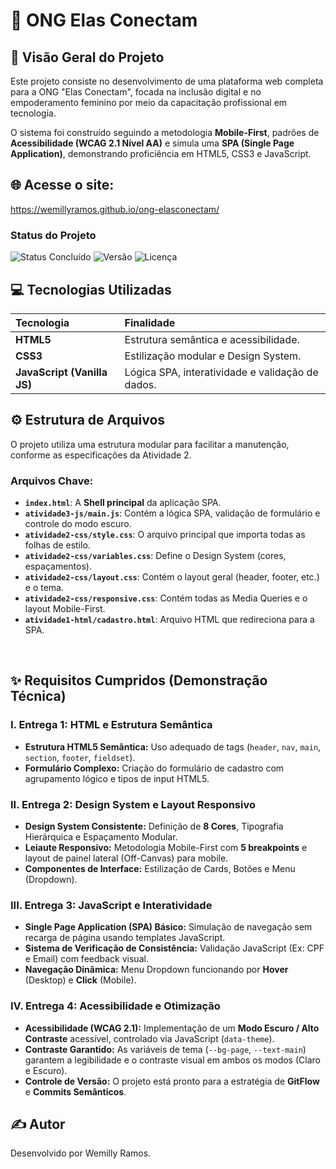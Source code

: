# 🤝 ONG Elas Conectam

## 🚀 Visão Geral do Projeto

Este projeto consiste no desenvolvimento de uma plataforma web completa para a ONG "Elas Conectam", focada na inclusão digital e no empoderamento feminino por meio da capacitação profissional em tecnologia.

O sistema foi construído seguindo a metodologia **Mobile-First**, padrões de **Acessibilidade (WCAG 2.1 Nível AA)** e simula uma **SPA (Single Page Application)**, demonstrando proficiência em HTML5, CSS3 e JavaScript.

## 🌐 Acesse o site:
https://wemillyramos.github.io/ong-elasconectam/

### Status do Projeto

![Status Concluído](https://img.shields.io/badge/Status-CONCLUÍDO-brightgreen)
![Versão](https://img.shields.io/badge/Versão-v1.0.0-blue)
![Licença](https://img.shields.io/badge/Licença-MIT-lightgrey)

## 💻 Tecnologias Utilizadas

| Tecnologia | Finalidade |
| :--- | :--- |
| **HTML5** | Estrutura semântica e acessibilidade. |
| **CSS3** | Estilização modular e Design System. |
| **JavaScript (Vanilla JS)** | Lógica SPA, interatividade e validação de dados. |

## ⚙️ Estrutura de Arquivos

O projeto utiliza uma estrutura modular para facilitar a manutenção, conforme as especificações da Atividade 2.

### Arquivos Chave:

* **`index.html`**: A **Shell principal** da aplicação SPA.
* **`atividade3-js/main.js`**: Contém a lógica SPA, validação de formulário e controle do modo escuro.
* **`atividade2-css/style.css`**: O arquivo principal que importa todas as folhas de estilo.
* **`atividade2-css/variables.css`**: Define o Design System (cores, espaçamentos).
* **`atividade2-css/layout.css`**: Contém o layout geral (header, footer, etc.) e o tema.
* **`atividade2-css/responsive.css`**: Contém todas as Media Queries e o layout Mobile-First.
* **`atividade1-html/cadastro.html`**: Arquivo HTML que redireciona para a SPA.

<br>

## ✨ Requisitos Cumpridos (Demonstração Técnica)

### I. Entrega 1: HTML e Estrutura Semântica

* **Estrutura HTML5 Semântica:** Uso adequado de tags (`header`, `nav`, `main`, `section`, `footer`, `fieldset`).
* **Formulário Complexo:** Criação do formulário de cadastro com agrupamento lógico e tipos de input HTML5.

### II. Entrega 2: Design System e Layout Responsivo

* **Design System Consistente:** Definição de **8 Cores**, Tipografia Hierárquica e Espaçamento Modular.
* **Leiaute Responsivo:** Metodologia Mobile-First com **5 breakpoints** e layout de painel lateral (Off-Canvas) para mobile.
* **Componentes de Interface:** Estilização de Cards, Botões e Menu (Dropdown).

### III. Entrega 3: JavaScript e Interatividade

* **Single Page Application (SPA) Básico:** Simulação de navegação sem recarga de página usando templates JavaScript.
* **Sistema de Verificação de Consistência:** Validação JavaScript (Ex: CPF e Email) com feedback visual.
* **Navegação Dinâmica:** Menu Dropdown funcionando por **Hover** (Desktop) e **Click** (Mobile).

### IV. Entrega 4: Acessibilidade e Otimização

* **Acessibilidade (WCAG 2.1):** Implementação de um **Modo Escuro / Alto Contraste** acessível, controlado via JavaScript (`data-theme`).
* **Contraste Garantido:** As variáveis de tema (`--bg-page`, `--text-main`) garantem a legibilidade e o contraste visual em ambos os modos (Claro e Escuro).
* **Controle de Versão:** O projeto está pronto para a estratégia de **GitFlow** e **Commits Semânticos**.

## ✍️ Autor

Desenvolvido por Wemilly Ramos.
